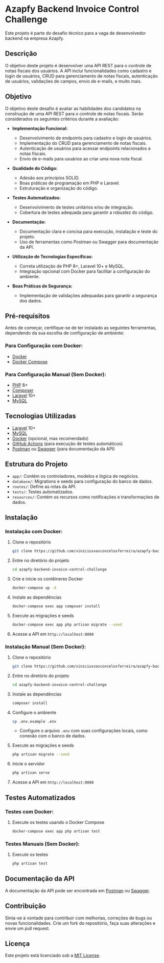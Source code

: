 # Azapfy Backend Invoice Control Challenge

Este projeto é parte do desafio técnico para a vaga de desenvolvedor backend na empresa Azapfy.

## Descrição

O objetivo deste projeto é desenvolver uma API REST para o controle de notas fiscais dos usuários. A API inclui funcionalidades como cadastro e login de usuários, CRUD para gerenciamento de notas fiscais, autenticação de usuários, validações de campos, envio de e-mails, e muito mais.

## Objetivo

O objetivo deste desafio é avaliar as habilidades dos candidatos na construção de uma API REST para o controle de notas fiscais. Serão considerados os seguintes critérios durante a avaliação:

- **Implementação Funcional:**
  - Desenvolvimento de endpoints para cadastro e login de usuários.
  - Implementação do CRUD para gerenciamento de notas fiscais.
  - Autenticação de usuários para acessar endpoints relacionados a notas fiscais.
  - Envio de e-mails para usuários ao criar uma nova nota fiscal.

- **Qualidade do Código:**
  - Adesão aos princípios SOLID.
  - Boas práticas de programação em PHP e Laravel.
  - Estruturação e organização do código.

- **Testes Automatizados:**
  - Desenvolvimento de testes unitários e/ou de integração.
  - Cobertura de testes adequada para garantir a robustez do código.

- **Documentação:**
  - Documentação clara e concisa para execução, instalação e teste do projeto.
  - Uso de ferramentas como Postman ou Swagger para documentação da API.

- **Utilização de Tecnologias Específicas:**
  - Correta utilização de PHP 8+, Laravel 10+ e MySQL.
  - Integração opcional com Docker para facilitar a configuração do ambiente.

- **Boas Práticas de Segurança:**
  - Implementação de validações adequadas para garantir a segurança dos dados.

## Pré-requisitos

Antes de começar, certifique-se de ter instalado as seguintes ferramentas, dependendo da sua escolha de configuração de ambiente:

### Para Configuração com Docker:

- [Docker](https://www.docker.com/)
- [Docker Compose](https://docs.docker.com/compose/)

### Para Configuração Manual (Sem Docker):

- [PHP](https://www.php.net/) 8+
- [Composer](https://getcomposer.org/)
- [Laravel](https://laravel.com/) 10+
- [MySQL](https://www.mysql.com/)

## Tecnologias Utilizadas

- [Laravel](https://laravel.com/) 10+
- [MySQL](https://www.mysql.com/)
- [Docker](https://www.docker.com/) (opcional, mas recomendado)
- [GitHub Actions](https://github.com/features/actions) (para execução de testes automáticos)
- [Postman](https://www.postman.com/) ou [Swagger](https://swagger.io/) (para documentação da API)

## Estrutura do Projeto

- `app/`: Contém os controladores, modelos e lógica de negócios.
- `database/`: Migrations e seeds para configuração do banco de dados.
- `routes/`: Define as rotas da API.
- `tests/`: Testes automatizados.
- `resources/`: Contém os recursos como notificações e transformações de dados.

## Instalação

### Instalação com Docker:

1. Clone o repositório
   ```bash
   git clone https://github.com/viniciusvasconcelosferreira/azapfy-backend-invoice-control-challenge.git
   ```

2. Entre no diretório do projeto
   ```bash
   cd azapfy-backend-invoice-control-challenge
   ```

3. Crie e inicie os contêineres Docker
   ```bash
   docker-compose up -d
   ```

4. Instale as dependências
   ```bash
   docker-compose exec app composer install
   ```

5. Execute as migrações e seeds
   ```bash
   docker-compose exec app php artisan migrate --seed
   ```

6. Acesse a API em `http://localhost:8000`

### Instalação Manual (Sem Docker):

1. Clone o repositório
   ```bash
   git clone https://github.com/viniciusvasconcelosferreira/azapfy-backend-invoice-control-challenge.git
   ```

2. Entre no diretório do projeto
   ```bash
   cd azapfy-backend-invoice-control-challenge
   ```

3. Instale as dependências
   ```bash
   composer install
   ```

4. Configure o ambiente
   ```bash
   cp .env.example .env
   ```
   - Configure o arquivo `.env` com suas configurações locais, como conexão com o banco de dados.

5. Execute as migrações e seeds
   ```bash
   php artisan migrate --seed
   ```

6. Inicie o servidor
   ```bash
   php artisan serve
   ```

7. Acesse a API em `http://localhost:8000`

## Testes Automatizados

### Testes com Docker:

1. Execute os testes usando o Docker Compose
   ```bash
   docker-compose exec app php artisan test
   ```

### Testes Manuais (Sem Docker):

1. Execute os testes
   ```bash
   php artisan test
   ```

## Documentação da API

A documentação da API pode ser encontrada em [Postman](link-postman) ou [Swagger](link-swagger).

## Contribuição

Sinta-se à vontade para contribuir com melhorias, correções de bugs ou novas funcionalidades. Crie um fork do repositório, faça suas alterações e envie um pull request.

## Licença

Este projeto está licenciado sob a [MIT License](LICENSE).
